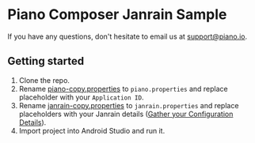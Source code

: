 # Piano Composer Janrain Sample

If you have any questions, don't hesitate to email us at support@piano.io.

## Getting started

1. Clone the repo.
2. Rename [piano-copy.properties](app/piano-copy.properties) to `piano.properties` and replace placeholder with your `Application ID`.
3. Rename [janrain-copy.properties](app/janrain-copy.properties) to `janrain.properties` and replace placeholders with your Janrain details ([Gather your Configuration Details](https://github.com/janrain/jump.android/blob/master/Docs/Jump_Integration_Guide.md#gather-your-configuration-details)).
4. Import project into Android Studio and run it.
